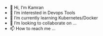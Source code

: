- 👋 Hi, I’m Kamran
- 👀 I’m interested in Devops Tools
- 🌱 I’m currently learning Kubernetes/Docker
- 💞️ I’m looking to collaborate on ...
- 📫 How to reach me ...

<!---
iemkamran/iemkamran is a ✨ special ✨ repository because its `README.md` (this file) appears on your GitHub profile.
You can click the Preview link to take a look at your changes.
--->
